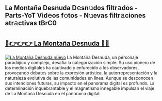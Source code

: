 ## La Montaña Desnuda D𝚎sn𝚞dos filtr𝚊dos - Parts-YoT Vid𝚎os f𝚘tos - N𝚞evas filtr𝚊ciones atr𝚊ctivas tBrC0

# <h2><a href="http://mb8zic.tromn.icu/?c=La+Monta%c3%b1a+Desnuda">🔗👉👉👉 La Montaña Desnuda 🔗🔗</a></h2>

[![La Montaña Desnuda nuevo](https://i.imgur.com/pEAQMta.gif)](http://mb8zic.tromn.icu/?c=La+Monta%c3%b1a+Desnuda)
La Montaña Desnuda, un personaje paradójico y complejo, desafía la categorización simple. Su uso pionero de los medios digitales ha cautivado y enfurecido a los observadores, provocando debates sobre la expresión artística, la autorrepresentación y la naturaleza evolutiva de las comunidades en línea. Aunque se desconocen sus intenciones futuras, su impacto en el panorama digital es profundo. La determinación inquebrantable y el magnetismo innegable impulsan el viaje de La Montaña Desnuda en el panorama digital.
